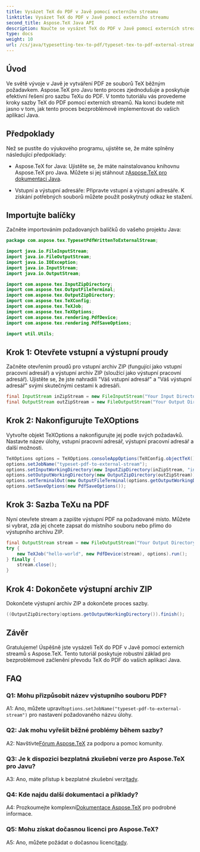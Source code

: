 ```yaml
---
title: Vysázet TeX do PDF v Javě pomocí externího streamu
linktitle: Vysázet TeX do PDF v Javě pomocí externího streamu
second_title: Aspose.TeX Java API
description: Naučte se vysázet TeX do PDF v Javě pomocí externích streamů s Aspose.TeX. Postupujte podle našeho podrobného průvodce pro bezproblémovou integraci.
type: docs
weight: 10
url: /cs/java/typesetting-tex-to-pdf/typeset-tex-to-pdf-external-stream/
---
```

## Úvod

Ve světě vývoje v Javě je vytváření PDF ze souborů TeX běžným požadavkem. Aspose.TeX pro Javu tento proces zjednodušuje a poskytuje efektivní řešení pro sazbu TeXu do PDF. V tomto tutoriálu vás provedeme kroky sazby TeX do PDF pomocí externích streamů. Na konci budete mít jasno v tom, jak tento proces bezproblémově implementovat do vašich aplikací Java.

## Předpoklady

Než se pustíte do výukového programu, ujistěte se, že máte splněny následující předpoklady:

- Aspose.TeX for Java: Ujistěte se, že máte nainstalovanou knihovnu Aspose.TeX pro Java. Můžete si jej stáhnout z[Aspose.TeX pro dokumentaci Java](https://reference.aspose.com/tex/java/).

- Vstupní a výstupní adresáře: Připravte vstupní a výstupní adresáře. K získání potřebných souborů můžete použít poskytnutý odkaz ke stažení.

## Importujte balíčky

Začněte importováním požadovaných balíčků do vašeho projektu Java:

```java
package com.aspose.tex.TypesetPdfWrittenToExternalStream;

import java.io.FileInputStream;
import java.io.FileOutputStream;
import java.io.IOException;
import java.io.InputStream;
import java.io.OutputStream;

import com.aspose.tex.InputZipDirectory;
import com.aspose.tex.OutputFileTerminal;
import com.aspose.tex.OutputZipDirectory;
import com.aspose.tex.TeXConfig;
import com.aspose.tex.TeXJob;
import com.aspose.tex.TeXOptions;
import com.aspose.tex.rendering.PdfDevice;
import com.aspose.tex.rendering.PdfSaveOptions;

import util.Utils;
```

## Krok 1: Otevřete vstupní a výstupní proudy

Začněte otevřením proudů pro vstupní archiv ZIP (fungující jako vstupní pracovní adresář) a výstupní archiv ZIP (sloužící jako výstupní pracovní adresář). Ujistěte se, že jste nahradili "Váš vstupní adresář" a "Váš výstupní adresář" svými skutečnými cestami k adresáři.

```java
final InputStream inZipStream = new FileInputStream("Your Input Directory" + "zip-in.zip");
final OutputStream outZipStream = new FileOutputStream("Your Output Directory" + "typeset-pdf-to-external-stream.zip");
```

## Krok 2: Nakonfigurujte TeXOptions

Vytvořte objekt TeXOptions a nakonfigurujte jej podle svých požadavků. Nastavte název úlohy, vstupní pracovní adresář, výstupní pracovní adresář a další možnosti.

```java
TeXOptions options = TeXOptions.consoleAppOptions(TeXConfig.objectTeX());
options.setJobName("typeset-pdf-to-external-stream");
options.setInputWorkingDirectory(new InputZipDirectory(inZipStream, "in"));
options.setOutputWorkingDirectory(new OutputZipDirectory(outZipStream));
options.setTerminalOut(new OutputFileTerminal(options.getOutputWorkingDirectory()));
options.setSaveOptions(new PdfSaveOptions());
```

## Krok 3: Sazba TeXu na PDF

Nyní otevřete stream a zapište výstupní PDF na požadované místo. Můžete si vybrat, zda jej chcete zapsat do místního souboru nebo přímo do výstupního archivu ZIP.

```java
final OutputStream stream = new FileOutputStream("Your Output Directory" + "file-name.pdf");
try {
    new TeXJob("hello-world", new PdfDevice(stream), options).run();
} finally {
    stream.close();
}
```

## Krok 4: Dokončete výstupní archiv ZIP

Dokončete výstupní archiv ZIP a dokončete proces sazby.

```java
((OutputZipDirectory)options.getOutputWorkingDirectory()).finish();
```

## Závěr

Gratulujeme! Úspěšně jste vysázeli TeX do PDF v Javě pomocí externích streamů s Aspose.TeX. Tento tutoriál poskytuje robustní základ pro bezproblémové začlenění převodu TeX do PDF do vašich aplikací Java.

## FAQ

### Q1: Mohu přizpůsobit název výstupního souboru PDF?

 A1: Ano, můžete upravit`options.setJobName("typeset-pdf-to-external-stream")` pro nastavení požadovaného názvu úlohy.

### Q2: Jak mohu vyřešit běžné problémy během sazby?

 A2: Navštivte[Fórum Aspose.TeX](https://forum.aspose.com/c/tex/47) za podporu a pomoc komunity.

### Q3: Je k dispozici bezplatná zkušební verze pro Aspose.TeX pro Javu?

 A3: Ano, máte přístup k bezplatné zkušební verzi[tady](https://releases.aspose.com/).

### Q4: Kde najdu další dokumentaci a příklady?

 A4: Prozkoumejte komplexní[Dokumentace Aspose.TeX](https://reference.aspose.com/tex/java/) pro podrobné informace.

### Q5: Mohu získat dočasnou licenci pro Aspose.TeX?

 A5: Ano, můžete požádat o dočasnou licenci[tady](https://purchase.aspose.com/temporary-license/).